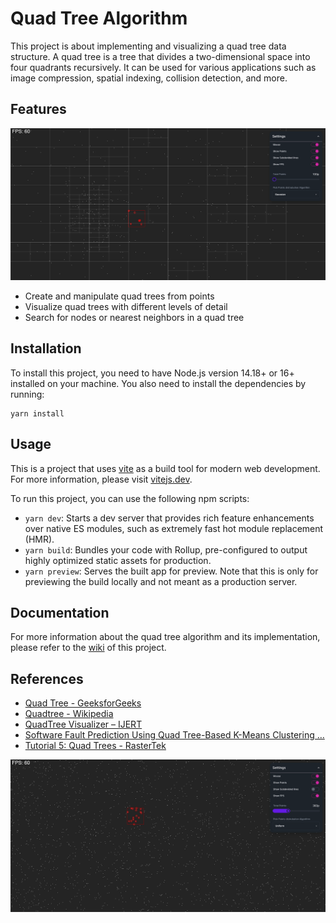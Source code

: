 

# Quad Tree Algorithm
This project is about implementing and visualizing a quad tree data structure. A quad tree is a tree that divides a two-dimensional space into four quadrants recursively. It can be used for various applications such as image compression, spatial indexing, collision detection, and more.

<h2>Features</h2>
<img src='https://github.com/dhrubobarman/quad-tree-algorithm/blob/main/public/preview2.png?raw=true' alt='preview2' />
<ul>
<li>Create and manipulate quad trees from points</li>
<li>Visualize quad trees with different levels of detail</li>
<li>Search for nodes or nearest neighbors in a quad tree</li>
<!-- <li>Perform operations such as intersection, union, or difference on quad trees</li> -->
</ul>
<h2>Installation</h2>
<p>To install this project, you need to have Node.js version 14.18+ or 16+ installed on your machine. You also need to install the dependencies by running:</p>
<pre><code class="language-bash">yarn install
</code></pre>
<h2>Usage</h2>
This is a project that uses <a href="https://vitejs.dev/" target='_blank'>vite</a> as a build tool for modern web development.
For more information, please visit <a href="https://vitejs.dev/" target='_blank'>vitejs.dev</a>.
<p>To run this project, you can use the following npm scripts:</p>
<ul>
<li><code>yarn dev</code>: Starts a dev server that provides rich feature enhancements over native ES modules, such as extremely fast hot module replacement (HMR).</li>
<li><code>yarn build</code>: Bundles your code with Rollup, pre-configured to output highly optimized static assets for production.</li>
<li><code>yarn preview</code>: Serves the built app for preview. Note that this is only for previewing the build locally and not meant as a production server.</li>
</ul>
<h2>Documentation</h2>
<p>For more information about the quad tree algorithm and its implementation, please refer to the <a href="https://github.com/dhrubobarman/quad-tree-algorithm/wiki" class="ac-anchor" target="_blank" h="ID=SERP,5035.1">wiki</a> of this project.</p>
<h2>References</h2>
<ul>
<li><a href="https://www.geeksforgeeks.org/quad-tree/" class="ac-anchor" target="_blank" h="ID=SERP,5035.1">Quad Tree - GeeksforGeeks</a></li>
<li><a href="https://en.wikipedia.org/wiki/Quadtree" class="ac-anchor" target="_blank" h="ID=SERP,5035.1">Quadtree - Wikipedia</a></li>
<li><a href="https://www.ijert.org/quadtree-visualizer" class="ac-anchor" target="_blank" h="ID=SERP,5035.1">QuadTree Visualizer – IJERT</a></li>
<li><a href="https://ieeexplore.ieee.org/abstract/document/5963674/" class="ac-anchor" target="_blank" h="ID=SERP,5035.1">Software Fault Prediction Using Quad Tree-Based K-Means Clustering …</a></li>
<li><a href="https://www.rastertek.com/tertut05.html" class="ac-anchor" target="_blank" h="ID=SERP,5035.1">Tutorial 5: Quad Trees - RasterTek</a></li>
</ul>
</div>

<img src='https://github.com/dhrubobarman/quad-tree-algorithm/blob/main/public/preview.png?raw=true' alt='preview1' />




